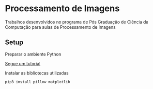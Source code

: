 # Processamento de Imagens

Trabalhos desenvolvidos no programa de Pós Graduação de Ciência da Computação para aulas de Processamento de Imagens

## Setup 

Preparar o ambiente Python 

[Segue um tutorial](https://johnywalves.com.br/ambiente-python/)  

Instalar as bibliotecas utilizadas

```bash
pip3 install pillow matplotlib
```
